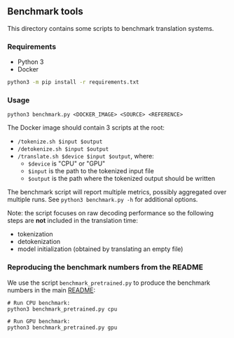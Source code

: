 ## Benchmark tools

This directory contains some scripts to benchmark translation systems.

### Requirements

* Python 3
* Docker

```bash
python3 -m pip install -r requirements.txt
```

### Usage

```text
python3 benchmark.py <DOCKER_IMAGE> <SOURCE> <REFERENCE>
```

The Docker image should contain 3 scripts at the root:

* `/tokenize.sh $input $output`
* `/detokenize.sh $input $output`
* `/translate.sh $device $input $output`, where:
  * `$device` is "CPU" or "GPU"
  * `$input` is the path to the tokenized input file
  * `$output` is the path where the tokenized output should be written

The benchmark script will report multiple metrics, possibly aggregated over multiple runs. See `python3 benchmark.py -h` for additional options.

Note: the script focuses on raw decoding performance so the following steps are **not** included in the translation time:

* tokenization
* detokenization
* model initialization (obtained by translating an empty file)

### Reproducing the benchmark numbers from the README

We use the script `benchmark_pretrained.py` to produce the benchmark numbers in the main [README](https://github.com/OpenNMT/CTranslate2#benchmarks):

```text
# Run CPU benchmark:
python3 benchmark_pretrained.py cpu

# Run GPU benchmark:
python3 benchmark_pretrained.py gpu
```
